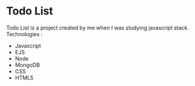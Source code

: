 # Todo List

Todo List is a project created by me when I was studying javascript stack.
Technologies :

  - Javascript
  - EJS
  - Node
  - MongoDB
  - CSS
  - HTML5
